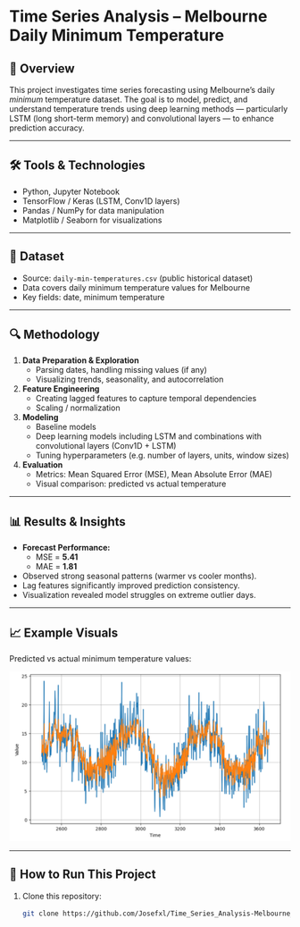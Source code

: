 # Time Series Analysis – Melbourne Daily Minimum Temperature

## 📌 Overview  
This project investigates time series forecasting using Melbourne’s daily *minimum* temperature dataset. The goal is to model, predict, and understand temperature trends using deep learning methods — particularly LSTM (long short-term memory) and convolutional layers — to enhance prediction accuracy.

---

## 🛠️ Tools & Technologies  
- Python, Jupyter Notebook  
- TensorFlow / Keras (LSTM, Conv1D layers)  
- Pandas / NumPy for data manipulation  
- Matplotlib / Seaborn for visualizations  

---

## 📂 Dataset  
- Source: `daily-min-temperatures.csv` (public historical dataset)  
- Data covers daily minimum temperature values for Melbourne  
- Key fields: date, minimum temperature  

---

## 🔍 Methodology  
1. **Data Preparation & Exploration**  
   - Parsing dates, handling missing values (if any)  
   - Visualizing trends, seasonality, and autocorrelation  
2. **Feature Engineering**  
   - Creating lagged features to capture temporal dependencies  
   - Scaling / normalization  
3. **Modeling**  
   - Baseline models  
   - Deep learning models including LSTM and combinations with convolutional layers (Conv1D + LSTM)  
   - Tuning hyperparameters (e.g. number of layers, units, window sizes)  
4. **Evaluation**  
   - Metrics: Mean Squared Error (MSE), Mean Absolute Error (MAE)  
   - Visual comparison: predicted vs actual temperature  

---

## 📊 Results & Insights  
- **Forecast Performance:**  
  - MSE = **5.41**  
  - MAE = **1.81**  
- Observed strong seasonal patterns (warmer vs cooler months).  
- Lag features significantly improved prediction consistency.  
- Visualization revealed model struggles on extreme outlier days.  

---

## 📈 Example Visuals  

Predicted vs actual minimum temperature values:  

![Time Series Forecast](time.PNG)

---

## 🚀 How to Run This Project  
1. Clone this repository:  
   ```bash
   git clone https://github.com/Josefxl/Time_Series_Analysis-Melbourne_Daily_Minimum_Temperature.git
